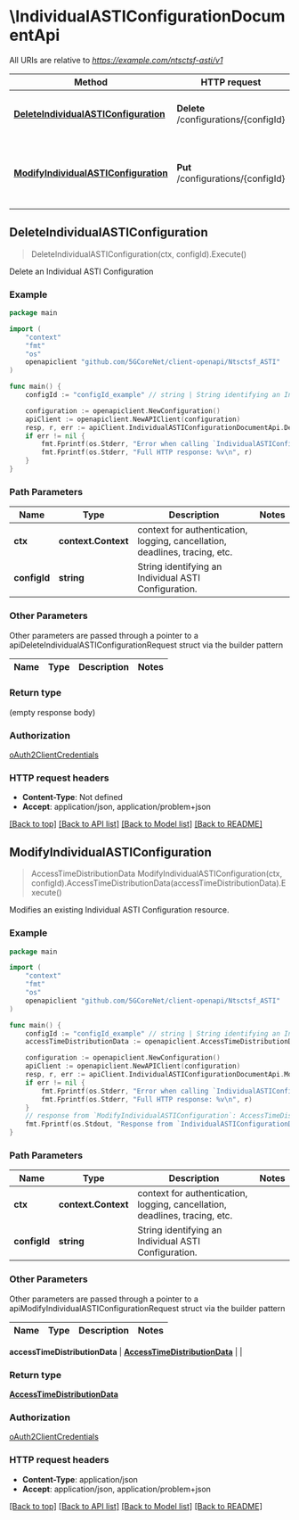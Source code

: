 # \IndividualASTIConfigurationDocumentApi

All URIs are relative to *https://example.com/ntsctsf-asti/v1*

Method | HTTP request | Description
------------- | ------------- | -------------
[**DeleteIndividualASTIConfiguration**](IndividualASTIConfigurationDocumentApi.md#DeleteIndividualASTIConfiguration) | **Delete** /configurations/{configId} | Delete an Individual ASTI Configuration
[**ModifyIndividualASTIConfiguration**](IndividualASTIConfigurationDocumentApi.md#ModifyIndividualASTIConfiguration) | **Put** /configurations/{configId} | Modifies an existing Individual ASTI Configuration resource.



## DeleteIndividualASTIConfiguration

> DeleteIndividualASTIConfiguration(ctx, configId).Execute()

Delete an Individual ASTI Configuration

### Example

```go
package main

import (
    "context"
    "fmt"
    "os"
    openapiclient "github.com/5GCoreNet/client-openapi/Ntsctsf_ASTI"
)

func main() {
    configId := "configId_example" // string | String identifying an Individual ASTI Configuration.

    configuration := openapiclient.NewConfiguration()
    apiClient := openapiclient.NewAPIClient(configuration)
    resp, r, err := apiClient.IndividualASTIConfigurationDocumentApi.DeleteIndividualASTIConfiguration(context.Background(), configId).Execute()
    if err != nil {
        fmt.Fprintf(os.Stderr, "Error when calling `IndividualASTIConfigurationDocumentApi.DeleteIndividualASTIConfiguration``: %v\n", err)
        fmt.Fprintf(os.Stderr, "Full HTTP response: %v\n", r)
    }
}
```

### Path Parameters


Name | Type | Description  | Notes
------------- | ------------- | ------------- | -------------
**ctx** | **context.Context** | context for authentication, logging, cancellation, deadlines, tracing, etc.
**configId** | **string** | String identifying an Individual ASTI Configuration. | 

### Other Parameters

Other parameters are passed through a pointer to a apiDeleteIndividualASTIConfigurationRequest struct via the builder pattern


Name | Type | Description  | Notes
------------- | ------------- | ------------- | -------------


### Return type

 (empty response body)

### Authorization

[oAuth2ClientCredentials](../README.md#oAuth2ClientCredentials)

### HTTP request headers

- **Content-Type**: Not defined
- **Accept**: application/json, application/problem+json

[[Back to top]](#) [[Back to API list]](../README.md#documentation-for-api-endpoints)
[[Back to Model list]](../README.md#documentation-for-models)
[[Back to README]](../README.md)


## ModifyIndividualASTIConfiguration

> AccessTimeDistributionData ModifyIndividualASTIConfiguration(ctx, configId).AccessTimeDistributionData(accessTimeDistributionData).Execute()

Modifies an existing Individual ASTI Configuration resource.

### Example

```go
package main

import (
    "context"
    "fmt"
    "os"
    openapiclient "github.com/5GCoreNet/client-openapi/Ntsctsf_ASTI"
)

func main() {
    configId := "configId_example" // string | String identifying an Individual ASTI Configuration.
    accessTimeDistributionData := openapiclient.AccessTimeDistributionData{Interface{}: new(interface{})} // AccessTimeDistributionData | 

    configuration := openapiclient.NewConfiguration()
    apiClient := openapiclient.NewAPIClient(configuration)
    resp, r, err := apiClient.IndividualASTIConfigurationDocumentApi.ModifyIndividualASTIConfiguration(context.Background(), configId).AccessTimeDistributionData(accessTimeDistributionData).Execute()
    if err != nil {
        fmt.Fprintf(os.Stderr, "Error when calling `IndividualASTIConfigurationDocumentApi.ModifyIndividualASTIConfiguration``: %v\n", err)
        fmt.Fprintf(os.Stderr, "Full HTTP response: %v\n", r)
    }
    // response from `ModifyIndividualASTIConfiguration`: AccessTimeDistributionData
    fmt.Fprintf(os.Stdout, "Response from `IndividualASTIConfigurationDocumentApi.ModifyIndividualASTIConfiguration`: %v\n", resp)
}
```

### Path Parameters


Name | Type | Description  | Notes
------------- | ------------- | ------------- | -------------
**ctx** | **context.Context** | context for authentication, logging, cancellation, deadlines, tracing, etc.
**configId** | **string** | String identifying an Individual ASTI Configuration. | 

### Other Parameters

Other parameters are passed through a pointer to a apiModifyIndividualASTIConfigurationRequest struct via the builder pattern


Name | Type | Description  | Notes
------------- | ------------- | ------------- | -------------

 **accessTimeDistributionData** | [**AccessTimeDistributionData**](AccessTimeDistributionData.md) |  | 

### Return type

[**AccessTimeDistributionData**](AccessTimeDistributionData.md)

### Authorization

[oAuth2ClientCredentials](../README.md#oAuth2ClientCredentials)

### HTTP request headers

- **Content-Type**: application/json
- **Accept**: application/json, application/problem+json

[[Back to top]](#) [[Back to API list]](../README.md#documentation-for-api-endpoints)
[[Back to Model list]](../README.md#documentation-for-models)
[[Back to README]](../README.md)

